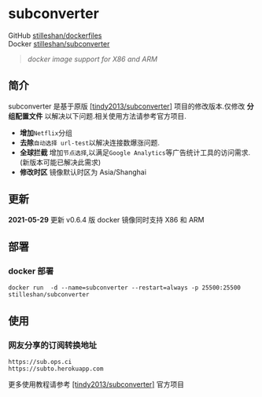 # subconverter

GitHub [stilleshan/dockerfiles](https://github.com/stilleshan/dockerfiles)  
Docker [stilleshan/subconverter](https://hub.docker.com/r/stilleshan/subconverter)
> *docker image support for X86 and ARM*

## 简介
subconverter 是基于原版 [[tindy2013/subconverter]](https://github.com/tindy2013/subconverter) 项目的修改版本.仅修改 **分组配置文件** 以解决以下问题.相关使用方法请参考官方项目.

- **增加**`Netflix`分组
- **去除**`自动选择 url-test`以解决连接数爆涨问题.
- **全球拦截** 增加`节点选择`,以满足`Google Analytics`等广告统计工具的访问需求.(新版本可能已解决此需求)
- **修改时区** 镜像默认时区为 Asia/Shanghai

## 更新
**2021-05-29** 更新 v0.6.4 版 docker 镜像同时支持 X86 和 ARM

## 部署
### docker 部署
```shell
docker run  -d --name=subconverter --restart=always -p 25500:25500 stilleshan/subconverter
```



## 使用
### 网友分享的订阅转换地址
```shell
https://sub.ops.ci
https://subto.herokuapp.com
```
更多使用教程请参考 [[tindy2013/subconverter]](https://github.com/tindy2013/subconverter)  官方项目

